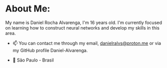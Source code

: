# About Me:

My name is Daniel Rocha Alvarenga, I'm 16 years old. I'm currently focused on learning how to construct neural networks and develop my skills in this area.

- 📫 You can contact me through my email, danielralvs@proton.me or via my GitHub profile Daniel-Alvarenga.

- 🚩 São Paulo - Brasil
